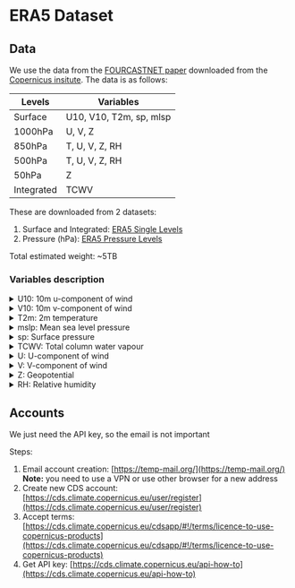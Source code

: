 # ERA5 Dataset

## Data

We use the data from the [FOURCASTNET paper](https://arxiv.org/abs/2202.11214) downloaded from the [Copernicus insitute](https://cds.climate.copernicus.eu/). The data is as follows:

| Levels     | Variables               |
| ---------- | ----------------------- |
| Surface    | U10, V10, T2m, sp, mlsp |
| 1000hPa    | U, V, Z                 |
| 850hPa     | T, U, V, Z, RH          |
| 500hPa     | T, U, V, Z, RH          |
| 50hPa      | Z                       |
| Integrated | TCWV                    |

These are downloaded from 2 datasets:

1. Surface and Integrated: [ERA5 Single Levels](https://cds.climate.copernicus.eu/cdsapp#!/dataset/reanalysis-era5-single-levels?tab=form)
2. Pressure (hPa): [ERA5 Pressure Levels](https://cds.climate.copernicus.eu/cdsapp#!/dataset/reanalysis-era5-single-levels?tab=form)

Total estimated weight: ~5TB

### Variables description

<details close>
<summary>U10: 10m u-component of wind </summary>
[m s-1]

> This parameter is the eastward component of the 10m wind. It is the horizontal speed of air moving towards the east, at a height of ten metres above the surface of the Earth, in metres per second. Care should be taken when comparing this parameter with observations, because wind observations vary on small space and time scales and are affected by the local terrain, vegetation and buildings that are represented only on average in the ECMWF Integrated Forecasting System (IFS). This parameter can be combined with the V component of 10m wind to give the speed and direction of the horizontal 10m wind.

</details>

<details close>
<summary>V10: 10m v-component of wind </summary>
[m s-1]

> This parameter is the northward component of the 10m wind. It is the horizontal speed of air moving towards the north, at a height of ten metres above the surface of the Earth, in metres per second. Care should be taken when comparing this parameter with observations, because wind observations vary on small space and time scales and are affected by the local terrain, vegetation and buildings that are represented only on average in the ECMWF Integrated Forecasting System (IFS). This parameter can be combined with the U component of 10m wind to give the speed and direction of the horizontal 10m wind.

</details>

<details close>
<summary>T2m: 2m temperature</summary>
[K]

> This parameter is the temperature of air at 2m above the surface of land, sea or inland waters. 2m temperature is calculated by interpolating between the lowest model level and the Earth's surface, taking account of the atmospheric conditions. This parameter has units of kelvin (K). Temperature measured in kelvin can be converted to degrees Celsius (°C) by subtracting 273.15.

</details>

<details close>
<summary>mslp: Mean sea level pressure	</summary>
[Pa]

> This parameter is the pressure (force per unit area) of the atmosphere at the surface of the Earth, adjusted to the height of mean sea level. It is a measure of the weight that all the air in a column vertically above a point on the Earth's surface would have, if the point were located at mean sea level. It is calculated over all surfaces - land, sea and inland water. Maps of mean sea level pressure are used to identify the locations of low and high pressure weather systems, often referred to as cyclones and anticyclones. Contours of mean sea level pressure also indicate the strength of the wind. Tightly packed contours show stronger winds. The units of this parameter are pascals (Pa). Mean sea level pressure is often measured in hPa and sometimes is presented in the old units of millibars, mb (1 hPa = 1 mb = 100 Pa).

</details>

<details close>
<summary>sp: Surface pressure</summary>
[Pa]

> This parameter is the pressure (force per unit area) of the atmosphere at the surface of land, sea and inland water. It is a measure of the weight of all the air in a column vertically above a point on the Earth's surface. Surface pressure is often used in combination with temperature to calculate air density. The strong variation of pressure with altitude makes it difficult to see the low and high pressure weather systems over mountainous areas, so mean sea level pressure, rather than surface pressure, is normally used for this purpose. The units of this parameter are Pascals (Pa). Surface pressure is often measured in hPa and sometimes is presented in the old units of millibars, mb (1 hPa = 1 mb= 100 Pa).

</details>

<details close>
<summary>TCWV: Total column water vapour</summary>
[kg m-2]

> This parameter is the total amount of water vapour in a column extending from the surface of the Earth to the top of the atmosphere. This parameter represents the area averaged value for a grid box.

</details>

<details close>
<summary>U: U-component of wind</summary>
[m s-1]

> This parameter is the eastward component of the wind. It is the horizontal speed of air moving towards the east. A negative sign indicates air moving towards the west. This parameter can be combined with the V component of wind to give the speed and direction of the horizontal wind.

</details>

<details close>
<summary>V: V-component of wind	</summary>
[m s-1]

> This parameter is the northward component of the wind. It is the horizontal speed of air moving towards the north. A negative sign indicates air moving towards the south. This parameter can be combined with the U component of wind to give the speed and direction of the horizontal wind.

</details>

<details close>
<summary>Z: Geopotential	</summary>
[m2 s-2]

> This parameter is the gravitational potential energy of a unit mass, at a particular location, relative to mean sea level. It is also the amount of work that would have to be done, against the force of gravity, to lift a unit mass to that location from mean sea level. The geopotential height can be calculated by dividing the geopotential by the Earth's gravitational acceleration, g (=9.80665 m s-2). The geopotential height plays an important role in synoptic meteorology (analysis of weather patterns). Charts of geopotential height plotted at constant pressure levels (e.g., 300, 500 or 850 hPa) can be used to identify weather systems such as cyclones, anticyclones, troughs and ridges. At the surface of the Earth, this parameter shows the variations in geopotential (height) of the surface, and is often referred to as the orography.

</details>

<details close>
<summary>RH: Relative humidity	</summary>
[%]

> This parameter is the water vapour pressure as a percentage of the value at which the air becomes saturated (the point at which water vapour begins to condense into liquid water or deposition into ice). For temperatures over 0°C (273.15 K) it is calculated for saturation over water. At temperatures below -23°C it is calculated for saturation over ice. Between -23°C and 0°C this parameter is calculated by interpolating between the ice and water values using a quadratic function.

</details>

## Accounts

We just need the API key, so the email is not important

Steps:

1. Email account creation: [https://temp-mail.org/](https://temp-mail.org/)
   **Note:** you need to use a VPN or use other browser for a new address
2. Create new CDS account: [https://cds.climate.copernicus.eu/user/register](https://cds.climate.copernicus.eu/user/register)
3. Accept terms: [https://cds.climate.copernicus.eu/cdsapp/#!/terms/licence-to-use-copernicus-products](https://cds.climate.copernicus.eu/cdsapp/#!/terms/licence-to-use-copernicus-products)
4. Get API key: [https://cds.climate.copernicus.eu/api-how-to](https://cds.climate.copernicus.eu/api-how-to)
